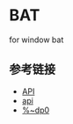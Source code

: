 # BAT
for window bat

## 参考链接
- [API](http://www.cnblogs.com/SunShineYPH/archive/2011/12/13/2285570.html)
- [api](http://www.cnblogs.com/Greensun/archive/2008/07/25/1251788.html)
- [%~dp0](http://blog.csdn.net/lightyearwp/article/details/2778677)